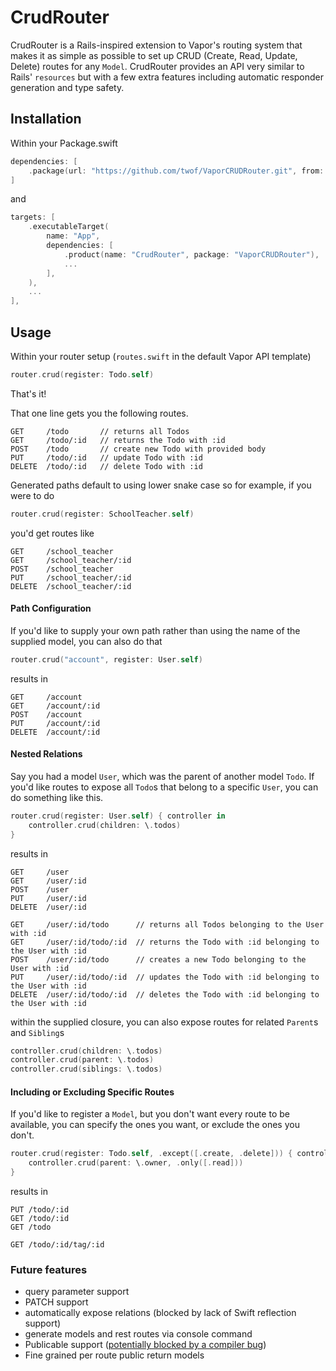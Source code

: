 # CrudRouter

CrudRouter is a Rails-inspired extension to Vapor's routing system that makes it as simple as possible to set up CRUD (Create, Read, Update, Delete) routes for any `Model`. CrudRouter provides an API very similar to Rails' `resources` but with a few extra features including automatic responder generation and type safety. 

## Installation
Within your Package.swift

```swift
dependencies: [
    .package(url: "https://github.com/twof/VaporCRUDRouter.git", from: "4.0.1")
]
```
and

```swift
targets: [
    .executableTarget(
        name: "App",
        dependencies: [
            .product(name: "CrudRouter", package: "VaporCRUDRouter"),
            ...
        ],
    ),
    ...
],
```

## Usage

Within your router setup (`routes.swift` in the default Vapor API template)
```swift
router.crud(register: Todo.self)
```
That's it!

That one line gets you the following routes.

```
GET     /todo       // returns all Todos
GET     /todo/:id   // returns the Todo with :id
POST    /todo       // create new Todo with provided body
PUT     /todo/:id   // update Todo with :id
DELETE  /todo/:id   // delete Todo with :id
```

Generated paths default to using lower snake case so for example, if you were to do

```swift
router.crud(register: SchoolTeacher.self)
```
you'd get routes like

```
GET     /school_teacher
GET     /school_teacher/:id
POST    /school_teacher
PUT     /school_teacher/:id
DELETE  /school_teacher/:id
```

#### Path Configuration
If you'd like to supply your own path rather than using the name of the supplied model, you can also do that

```swift
router.crud("account", register: User.self)
```
results in

```
GET     /account
GET     /account/:id
POST    /account
PUT     /account/:id
DELETE  /account/:id
```

#### Nested Relations
Say you had a model `User`, which was the parent of another model `Todo`. If you'd like routes to expose all `Todo`s that belong to a specific `User`, you can do something like this.

```swift
router.crud(register: User.self) { controller in
    controller.crud(children: \.todos)
}
```

results in

```
GET     /user
GET     /user/:id
POST    /user
PUT     /user/:id
DELETE  /user/:id

GET     /user/:id/todo      // returns all Todos belonging to the User with :id
GET     /user/:id/todo/:id  // returns the Todo with :id belonging to the User with :id
POST    /user/:id/todo      // creates a new Todo belonging to the User with :id
PUT     /user/:id/todo/:id  // updates the Todo with :id belonging to the User with :id
DELETE  /user/:id/todo/:id  // deletes the Todo with :id belonging to the User with :id
```

within the supplied closure, you can also expose routes for related `Parent`s and `Sibling`s

```swift
controller.crud(children: \.todos)
controller.crud(parent: \.todos)
controller.crud(siblings: \.todos)
```

#### Including or Excluding Specific Routes
If you'd like to register a `Model`, but you don't want every route to be available, you can specify the ones you want, or exclude the ones you don't.

```swift
router.crud(register: Todo.self, .except([.create, .delete])) { controller in
    controller.crud(parent: \.owner, .only([.read]))
}
```

results in

```
PUT /todo/:id
GET /todo/:id
GET /todo

GET /todo/:id/tag/:id
```

### Future features
- query parameter support
- PATCH support
- automatically expose relations (blocked by lack of Swift reflection support)
- generate models and rest routes via console command
- Publicable support ([potentially blocked by a compiler bug](https://forums.swift.org/t/how-to-select-different-associated-type-based-on-type-constraints/17214))
- Fine grained per route public return models
